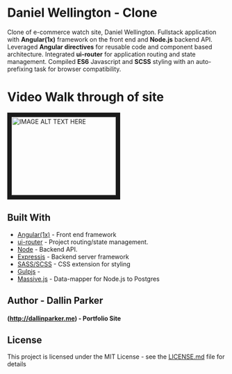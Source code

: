# Daniel Wellington - Clone

Clone of e-commerce watch site, Daniel Wellington. Fullstack application with **Angular(1x)** framework on the front end and 
**Node.js** backend API. Leveraged **Angular directives**  for reusable code and component based architecture. Integrated 
**ui-router** for application routing and state management. Compiled **ES6** Javascript and **SCSS** styling with an auto-prefixing task for browser compatibility.

# Video Walk through of site

<a href="http://www.youtube.com/watch?feature=player_embedded&v=vIXYPJjiGHc" target="_blank"><img src="http://img.youtube.com/vi/vIXYPJjiGHc/0.jpg" 
alt="IMAGE ALT TEXT HERE" width="240" height="180" border="10" /></a>

## Built With

* [Angular(1x)](https://angularjs.org/) - Front end framework
* [ui-router](https://ui-router.github.io/) - Project routing/state management.
* [Node](https://nodejs.org/en/) - Backend API.
* [Expressjs](https://expressjs.com/) - Backend server framework
* [SASS/SCSS](http://sass-lang.com/) - CSS extension for styling
* [Gulpjs](https://gulpjs.com/) - 
* [Massive.js](https://github.com/dmfay/massive-js) - Data-mapper for Node.js to Postgres


## Author - Dallin Parker

 #### (http://dallinparker.me) - Portfolio Site

## License

This project is licensed under the MIT License - see the [LICENSE.md](LICENSE.md) file for details
